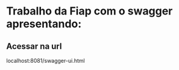 # Trabalho da Fiap com o swagger apresentando:

## Acessar na url 
   localhost:8081/swagger-ui.html
